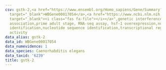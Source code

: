 ```yaml
---
csv: gstk-2,<a href="https://www.ensembl.org/Homo_sapiens/Gene/Summary?db=core;g=WBGene00017054"
  target="_blank">WBGene00017054</a>,<a href="https://www.ncbi.nlm.nih.gov/pubmed/30894454"
  target="_blank"><i class="fas fa-file"></i></a>",genetic interference,functional
  association,prime adult stage, RNA-seq assay, hsf-1 overexpression,nucleotide sequence
  identification,nucleotide sequence identification,transcriptional regulation,up-regulates
  activity
data_alias: gstk-2
data_id: WBGene00017054
data_numevidence: 1
data_species: Caenorhabditis elegans
data_taxid: '6239'
title: gstk-2
---
```

